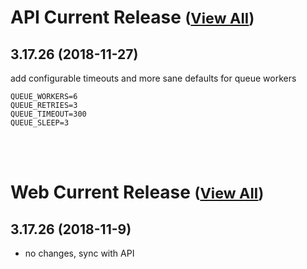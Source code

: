 
# API Current Release <small>([View All](/API.md))</small>
## 3.17.26 (2018-11-27)
add configurable timeouts and more sane defaults for queue workers

```
QUEUE_WORKERS=6
QUEUE_RETRIES=3
QUEUE_TIMEOUT=300
QUEUE_SLEEP=3
```

<br><br>
# Web Current Release <small>([View All](/Web.md))</small>
## 3.17.26 (2018-11-9)
- no changes, sync with API

  